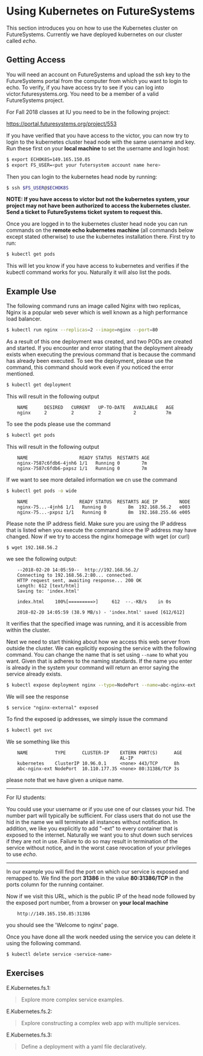# Using Kubernetes on FutureSystems

This section introduces you on how to use the Kubernetes cluster
on FutureSystems. Currently we have deployed kubernetes on our
cluster called *echo*.


## Getting Access

You will need an account on FutureSystems and upload the ssh key to
the FutureSystems portal from the computer from which you want to
login to echo. To verify, if you have access try to see if you can log
into victor.futuresystems.org. You need to be a member of a valid
FutureSystems project.

For Fall 2018 classes at IU you need to be in the following project:

<https://portal.futuresystems.org/project/553>

If you have verified that you have access to the victor, you can now try
to login to the kubernetes cluster head node with the same username
and key. Run these first on your **local machine** to set the username and
login host:

```bash
$ export ECHOK8S=149.165.150.85
$ export FS_USER=<put your futersystem account name here>
```

Then you can login to the kubernetes head node by running:

```bash
$ ssh $FS_USER@$ECHOK8S
```

**NOTE: If you have access to victor but not the kubernetes system, your 
project may not have been authorized to access the kubernetes cluster.
Send a ticket to FutureSystems ticket system to request this.**

Once you are logged in to the kubernetes cluster head node you can run
commands on the **remote echo kubernetes machine** (all commands below
except stated otherwise) to use the kubernetes installation there.
First try to run:

```bash
$ kubectl get pods
```

This will let you know if you have access to kubernetes and verifies
if the kubectl command works for you. Naturally it will also list the pods.

## Example Use

The following command runs an image called Nginx with two replicas, Nginx is 
a popular web sever which is well known as a high performance load balancer.

```bash
$ kubectl run nginx --replicas=2 --image=nginx --port=80
```

As a result of this one deployment was created, and two PODs are
created and started. If you encounter and error stating that the deployment 
already exists when executing the previous command that is because the 
command has already been executed. To see the deployment, please use the 
command, this command should work even if you noticed the error mentioned.

```bash
$ kubectl get deployment
```

This will result in the following output

```text
    NAME      DESIRED   CURRENT   UP-TO-DATE   AVAILABLE   AGE
    nginx     2         2         2            2           7m
```

To see the pods please use the command

```bash
$ kubectl get pods
```

This will result in the following output

```text
    NAME                   READY STATUS  RESTARTS AGE
    nginx-7587c6fdb6-4jnh6 1/1   Running 0        7m
    nginx-7587c6fdb6-pxpsz 1/1   Running 0        7m
```

If we want to see more detailed information we cn use the command

```bash
$ kubectl get pods -o wide
```

```text
    NAME                   READY STATUS  RESTARTS AGE IP        NODE
    nginx-75...-4jnh6 1/1   Running 0        8m  192.168.56.2   e003
    nginx-75...-pxpsz 1/1   Running 0        8m  192.168.255.66 e005
```

Please note the IP address field. Make sure you are using the IP address that
is listed when you execute the command since the IP address may have changed. 
Now if we try to access the nginx homepage with wget (or curl)

```bash
$ wget 192.168.56.2
```

we see the following output:

```text
    --2018-02-20 14:05:59--  http://192.168.56.2/
    Connecting to 192.168.56.2:80... connected.
    HTTP request sent, awaiting response... 200 OK
    Length: 612 [text/html]
    Saving to: 'index.html'
    
    index.html    100%[=========>]     612  --.-KB/s    in 0s
    
    2018-02-20 14:05:59 (38.9 MB/s) - 'index.html' saved [612/612]
```

It verifies that the specified image was running, and it is accessible
from within the cluster.

Next we need to start thinking about how we
access this web server from outside the cluster. We can explicitly
exposing the service with the following command. You can change the name that
is set using `--name` to what you want. Given that is adheres to the 
naming standards. If the name you enter is already in the system your command
 will return an error saying the service already exists.

```bash
$ kubectl expose deployment nginx --type=NodePort --name=abc-nginx-ext
```

We will see the response

```text
$ service "nginx-external" exposed
```

To find the exposed ip addresses, we simply issue the command

```bash
$ kubectl get svc
```

We se something like this

```text
    NAME          TYPE      CLUSTER-IP    EXTERN PORT(S)      AGE
                                          AL-IP
    kubernetes    ClusterIP 10.96.0.1     <none> 443/TCP      8h
    abc-nginx-ext NodePort  10.110.177.35 <none> 80:31386/TCP 3s
```

please note that we have given a unique name.

---

For IU students:

You could use your username or if you use one of our classes your
hid. The number part will typically be sufficient.  For class users
that do not use the hid in the name we will terminate all instances
without notification. In addition, we like you explicitly to add
"-ext" to every container that is exposed to the internet. Naturally
we want you to shut down such services if they are not in use. Failure
to do so may result in termination of the service without notice, and
in the worst case revocation of your privileges to use *echo*.

---

In our example you will find the port on which our service is exposed
and remapped to. We find the port **31386** in the value
**80:31386/TCP** in the ports column for the running container.

Now if we visit this URL, which is the public IP of the head node
followed by the exposed port number, from a browser on **your local
machine**

```text
    http://149.165.150.85:31386
```

you should see the 'Welcome to nginx' page.

Once you have done all the work needed using the service you can delete it using
the following command.

```bash
$ kubectl delete service <service-name>
```

## Exercises

E.Kubernetes.fs.1:

> Explore more complex service examples.

E.Kubernetes.fs.2:

> Explore constructing a complex web app with multiple services.

E.Kubernetes.fs.3:

> Define a deployment with a yaml file declaratively.
